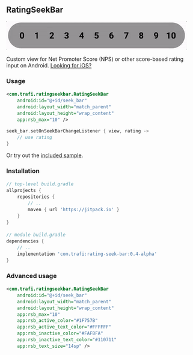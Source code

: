 ## RatingSeekBar

![Sample GIF][sample-gif]

Custom view for Net Promoter Score (NPS) or other score-based rating input on Android. [Looking for iOS?][rating-slider-ios]

### Usage
```xml
<com.trafi.ratingseekbar.RatingSeekBar
    android:id="@+id/seek_bar"
    android:layout_width="match_parent"
    android:layout_height="wrap_content"
    app:rsb_max="10" />
```

```kotlin
seek_bar.setOnSeekBarChangeListener { view, rating ->
    // use rating
}
```
Or try out the [included sample][sample].

### Installation
```groovy
// top-level build.gradle
allprojects {
    repositories {
        // ..
        maven { url 'https://jitpack.io' }
    }
}

// module build.gradle
dependencies {
    // ..
    implementation 'com.trafi:rating-seek-bar:0.4-alpha'
}
```

### Advanced usage
```xml
<com.trafi.ratingseekbar.RatingSeekBar
    android:id="@+id/seek_bar"
    android:layout_width="match_parent"
    android:layout_height="wrap_content"
    app:rsb_max="10"
    app:rsb_active_color="#1F757B"
    app:rsb_active_text_color="#FFFFFF"
    app:rsb_inactive_color="#FAF8FA"
    app:rsb_inactive_text_color="#110711"
    app:rsb_text_size="14sp" />
```


[rating-slider-ios]: https://github.com/trafi/RatingSlider
[sample]: https://github.com/trafi/rating-seek-bar/blob/master/sample/src/main/java/com/trafi/ratingseekbar/sample/DemoActivity.java
[sample-gif]: img/rating-seek-bar.gif
